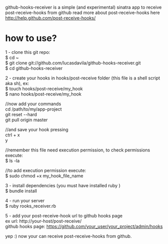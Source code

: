 github-hooks-receiver is a simple (and experimental) sinatra app to receive post-receive-hooks from github
read more about post-receive-hooks here http://help.github.com/post-receive-hooks/  

# how to use?

1 - clone this git repo:  
$ cd ~  
$ git clone git://github.com/lucasdavila/github-hooks-receiver.git  
$ cd github-hooks-receiver  

2 - create your hooks in hooks/post-receive folder (this file is a shell script aka sh), ex:  
$ touch hooks/post-receive/my_hook  
$ nano hooks/post-receive/my_hook  

//now add your commands  
cd /path/to/my/app-project  
git reset --hard  
git pull origin master  

//and save your hook pressing  
ctrl + x  
y  

//remember this file need execution permission, to check permissions execute:  
$ ls -la  

//to add execution permission execute:  
$ sudo chmod +x my_hook_file_name  

3 - install dependencies (you must have installed ruby )  
$ bundle install  

4 - run your server  
$ ruby rooks_receiver.rb  

5 - add your post-receive-hook url to github hooks page  
ex url: http://your-host/post-receive/<hook-name>  
github hooks page: https://github.com/your_user/your_project/admin/hooks  

yep :) now your can receive post-receive-hooks from github.
